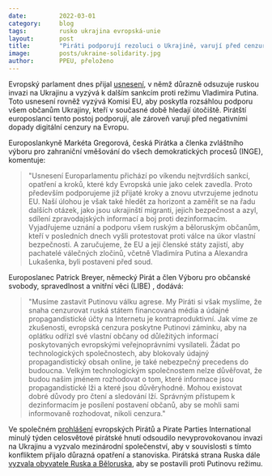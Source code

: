 ```yaml
---
date:         2022-03-01
category:     blog
tags:         rusko ukrajina evropská-unie
layout:       post
title:        "Piráti podporují rezoluci o Ukrajině, varují před cenzurou"
image:        posts/ukraine-solidarity.jpg
author:       PPEU, přeloženo
---
```


Evropský parlament dnes přijal [usnesení](https://www.europarl.europa.eu/doceo/document/B-9-2022-0123_CS.pdf), v němž důrazně odsuzuje ruskou invazi na Ukrajinu a vyzývá k dalším sankcím proti režimu Vladimira Putina. Toto usnesení rovněž vyzývá Komisi EU, aby poskytla rozsáhlou podporu všem občanům Ukrajiny, kteří v současné době hledají útočiště. Pirátští europoslanci tento postoj podporují, ale zároveň varují před negativními dopady digitální cenzury na Evropu.

Europoslankyně Markéta Gregorová, česká Pirátka a členka zvláštního výboru pro zahraniční vměšování do všech demokratických procesů (INGE), komentuje:

> "Usnesení Europarlamentu přichází po víkendu nejtvrdších sankcí, opatření a kroků, které kdy Evropská unie jako celek zavedla. Proto především podporujeme již přijaté kroky a znovu utvrzujeme jednotu EU. Naší úlohou je však také hledět za horizont a zaměřit se na řadu dalších otázek, jako jsou ukrajinští migranti, jejich bezpečnost a azyl, sdílení zpravodajských informací a boj proti dezinformacím. Vyjadřujeme uznání a podporu všem ruským a běloruským občanům, kteří v posledních dnech vyšli protestovat proti válce na úkor vlastní bezpečnosti. A zaručujeme, že EU a její členské státy zajistí, aby pachatelé válečných zločinů, včetně Vladimíra Putina a Alexandra Lukašenka, byli postaveni před soud.

Europoslanec Patrick Breyer, německý Pirát a člen Výboru pro občanské svobody, spravedlnost a vnitřní věci (LIBE) , dodává:

> "Musíme zastavit Putinovu válku agrese. My Piráti si však myslíme, že snaha cenzurovat ruská státem financovaná média a údajné propagandistické účty na Internetu je kontraproduktivní. Jak víme ze zkušenosti, evropská cenzura poskytne Putinovi záminku, aby na oplátku odřízl své vlastní občany od důležitých informací poskytovaných evropskými veřejnoprávními vysílateli. Žádat po technologických společnostech, aby blokovaly údajný propagandistický obsah online, je také nebezpečný precedens do budoucna. Velkým technologickým společnostem nelze důvěřovat, že budou našim jménem rozhodovat o tom, které informace jsou propagandistické lži a které jsou důvěryhodné. Mohou existovat dobré důvody pro čtení a sledování lží. Správným přístupem k dezinformacím je posílení postavení občanů, aby se mohli sami informovaně rozhodovat, nikoli cenzura."

Ve společném [prohlášení](https://european-pirateparty.eu/joint-statement-pirates-putin-russia-ukraine/) evropských Pirátů a Pirate Parties International minulý týden celosvětové pirátské hnutí odsoudilo nevyprovokovanou invazi na Ukrajinu a vyzvalo mezinárodní společenství, aby v souvislosti s tímto konfliktem přijalo důrazná opatření a stanoviska. Pirátská strana Ruska dále [vyzvala obyvatele Ruska a Běloruska](https://european-pirateparty.eu/pirate-party-russia-putins-war-against-ukraine/), aby se postavili proti Putinovu režimu.
